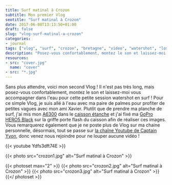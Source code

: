 ```yaml
---
title: Surf matinal à Crozon
subtitle: Mon premier Vlog
seotitle: "Surf matinal à Crozon"
date: 2017-06-08T13:13:50+01:00
draft: false
slug: "vlog-surf-matinal-a-crozon"
categories:
- journal
tags: ["vlog", "surf", "crozon", "bretagne", "video", "watershot", "lostmarch",]
description: "Posez-vous confortablement, montez le son et laissez-moi vous accompagner dans l'eau pour cette petite session watershot en surf ! Pour ce simple Vlog, je suis allé à l'eau avec ma paire de palmes pour profiter de petites vagues avec mon ami Xavier"
resources:
- src: "cover.jpg"
  name: "cover"
- src: "*.jpg"
---
```


Sans plus attendre, voici mon second Vlog ! Il n'est pas très long, mais posez-vous confortablement, montez le son et laissez-moi vous accompagner dans l'eau pour cette petite session watershot en surf ! Pour ce simple Vlog, je suis allé à l'eau avec ma paire de palmes pour profiter de petites vagues avec mon ami Xavier. Plutôt que de prendre ma planche de surf, j'ai mis mon [A6300](http://amzn.to/2s3V2Je) dans le [caisson étanche](http://amzn.to/2rUNtnf) et j'ai fixé ma [GoPro HERO5 Black](http://amzn.to/2rUMl2N) sur la griffe porte flash du caisson afin de réaliser ces images. Vous remarquerez également que je ne poste plus de Vlog sur ma chaine personnelle, désormais, tout se passe sur [la chaîne Youtube de Captain Yvon](https://www.youtube.com/channel/UCXo2HuFVZ_wnXlbtXJVc9cQ), donc venez nous rejoindre pour ne louper aucune vidéo !

<div>{{< youtube Ydfs3dft74E >}}</div>

{{< photo src="crozon1.jpg" alt="Surf matinal à Crozon" >}}

{{< photoset max="2" >}}
  {{< photo src="crozon2.jpg" alt="Surf matinal à Crozon" >}}
  {{< photo src="crozon3.jpg" alt="Surf matinal à Crozon" >}}
{{</ photoset >}}
